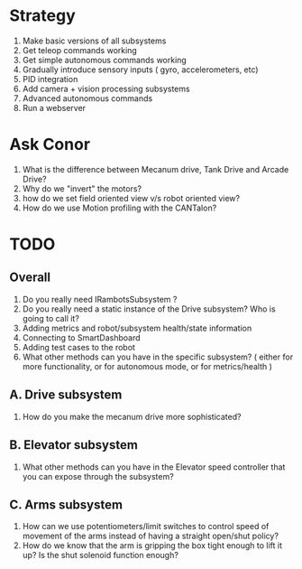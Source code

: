# Strategy

1. Make basic versions of all subsystems 
2. Get teleop commands working
3. Get simple autonomous commands working
4. Gradually introduce sensory inputs ( gyro, accelerometers, etc)
5. PID integration
6. Add camera + vision processing subsystems
7. Advanced autonomous commands 
8. Run a webserver

# Ask Conor

1. What is the difference between Mecanum drive, Tank Drive and Arcade Drive?
2. Why do we "invert" the motors?
3. how do we set field oriented view v/s robot oriented view?
4. How do we use Motion profiling with the CANTalon?

# TODO

## Overall

1. Do you really need IRambotsSubsystem ?
2. Do you really need a static instance of the Drive subsystem? Who is going to call it?
3. Adding metrics and robot/subsystem health/state information
4. Connecting to SmartDashboard
5. Adding test cases to the robot 
6. What other methods can you have in the specific subsystem? ( either for more functionality, or for autonomous mode, or for metrics/health )

## A. Drive subsystem

1. How do you make the mecanum drive more sophisticated?

## B. Elevator subsystem

1. What other methods can you have in the Elevator speed controller that you can expose through the subsystem?

## C. Arms subsystem

1. How can we use potentiometers/limit switches to control speed of movement of the arms instead of having a straight open/shut policy?
2. How do we know that the arm is gripping the box tight enough to lift it up? Is the shut solenoid function enough?